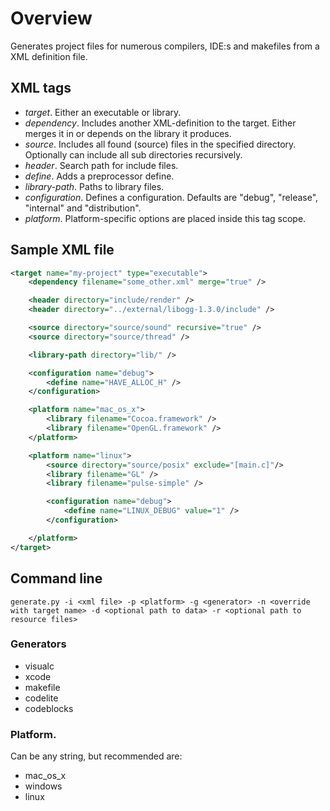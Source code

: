 Overview
========

Generates project files for numerous compilers, IDE:s and makefiles from a XML definition file.

XML tags
--------
* *target*. Either an executable or library.
* *dependency*. Includes another XML-definition to the target. Either merges it in or depends on the library it produces.
* *source*. Includes all found (source) files in the specified directory. Optionally can include all sub directories recursively.
* *header*. Search path for include files.
* *define*. Adds a preprocessor define.
* *library-path*. Paths to library files.
* *configuration*. Defines a configuration. Defaults are "debug", "release", "internal" and "distribution".
* *platform*. Platform-specific options are placed inside this tag scope.


Sample XML file
---------------

```xml
<target name="my-project" type="executable">
	<dependency filename="some_other.xml" merge="true" />

	<header directory="include/render" />
	<header directory="../external/libogg-1.3.0/include" />

	<source directory="source/sound" recursive="true" />
	<source directory="source/thread" />

	<library-path directory="lib/" />

	<configuration name="debug">
		<define name="HAVE_ALLOC_H" />
	</configuration>

	<platform name="mac_os_x">
		<library filename="Cocoa.framework" />
		<library filename="OpenGL.framework" />
	</platform>

	<platform name="linux">
		<source directory="source/posix" exclude="[main.c]"/>
		<library filename="GL" />
		<library filename="pulse-simple" />

		<configuration name="debug">
			<define name="LINUX_DEBUG" value="1" />
		</configuration>

	</platform>
</target>
```

Command line
------------

    generate.py -i <xml file> -p <platform> -g <generator> -n <override with target name> -d <optional path to data> -r <optional path to resource files>

### Generators

* visualc
* xcode
* makefile
* codelite
* codeblocks

### Platform.

Can be any string, but recommended are:

* mac_os_x
* windows
* linux
